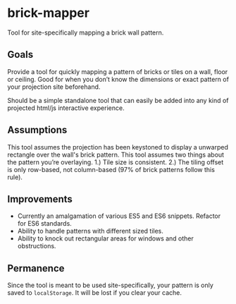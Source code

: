 # brick-mapper
Tool for site-specifically mapping a brick wall pattern.

## Goals
Provide a tool for quickly mapping a pattern of bricks or tiles on a wall, floor or ceiling. Good for when you don’t know the dimensions or exact pattern of your projection site beforehand.

Should be a simple standalone tool that can easily be added into any kind of projected html/js interactive experience.

## Assumptions
This tool assumes the projection has been keystoned to display a unwarped rectangle over the wall's brick pattern.
This tool assumes two things about the pattern you’re overlaying. 1.) Tile size is consistent. 2.) The tiling offset is only row-based, not column-based (97% of brick patterns follow this rule).

## Improvements
- Currently an amalgamation of various ES5 and ES6 snippets. Refactor for ES6 standards.
- Ability to handle patterns with different sized tiles.
- Ability to knock out rectangular areas for windows and other obstructions.

## Permanence
Since the tool is meant to be used site-specifically, your pattern is only saved to `localStorage`. It will be lost if you clear your cache.